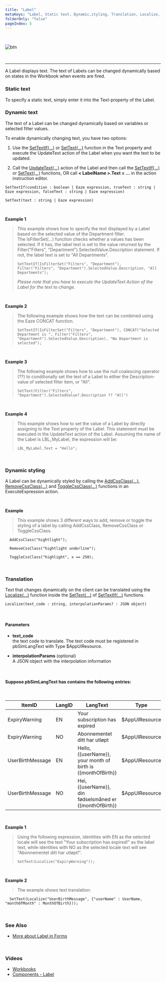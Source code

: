 ```yaml
---
title: "Label"
metaKeys: "Label, Static text, Dynamic,styling, Translation, Localize, displays text, Workbook, Translation, "
folderOnly: "false"
pageIndex: 5
---
```



<br/>

![btn](https://profitbasedocs.blob.core.windows.net/images/headings.png)

<br/>

___

A Label displays text. The text of Labels can be changed dynamically based on states in the Workbook when events are fired.

### Static text

To specify a static text, simply enter it into the Text-property of the Label.

### Dynamic text

The text of a Label can be changed dynamically based on variables or selected filter values. 

To enable dynamically changing text, you have two options:

1. Use the [SetTextIf(…)](../../programmingmodel/instructions/settextif.md) or [SetText(…)](../../programmingmodel/instructions/settext.md) function in the Text property and execute the UpdateText action of the Label when you want the text to be updated.
   
2.  Call the [UpdateText(...)]() action of the Label and then call the [SetTextIf(…)](../../programmingmodel/instructions/settextif.md) or [SetText(…)](../../programmingmodel/instructions/settext.md) functions, OR call **< LabelName >.Text = …** in the action instruction editor.  
   
   ```
   SetTextIf(condition : boolean | Eaze expression, trueText : string | Eaze expression, falseText : string | Eaze expression)
   ```

   
   
   ```
   SetText(text : string | Eaze expression)
   ```

<br/>

**Example 1**
>
>This example shows how to specify the text displayed by a Label based on the selected value of the Department filter.  
>The IsFilterSet(…) function checks whether a values has been selected. If it has, the label text is set to the value returned by the Filter("Filters", "Department").SelectedValue.Description statement. If not, the label text is set to "All Departments".
>
>     SetTextIf(IsFilterSet("Filters", "Department"), Filter("Filters", "Department").SelectedValue.Description, "All Departments");
>
>*Please note that you have to execute the UpdateText Action of the Label for the text to change.*


<br/>


**Example 2**
>
>The following example shows how the text can be combined using the Eaze CONCAT function.
>
>     SetTextIf(IsFilterSet("Filters", "Department"), CONCAT("Selected Department is ", Filter("Filters", "Department").SelectedValue.Description), "No Department is selected");


<br/>


**Example 3**
>
>The following example shows how to use the null coalescing operator (??) to conditionally set the text of a Label to either the Description-value of selected filter item, or "All".
>
>     SetText(Filter("Filters", "Department").SelectedValue?.Description ?? "All")


<br/>


**Example 4**
>
>This example shows how to set the value of a Label by directly assigning to the Text property of the Label. This statement must be executed in the UpdateText action of the Label. 
Assuming the name of the Label is LBL_MyLabel, the expression will be:
>
>     LBL_MyLabel.Text = "Hello";

<br/>

### Dynamic styling

A Label can be dynamically styled by calling the [AddCssClass(…)](../../programmingmodel/instructions/cssclass.md), [RemoveCssClass(…)](../../programmingmodel/instructions/cssclass.md) and [ToggleCssClass(…)](../../programmingmodel/instructions/cssclass.md) functions in an ExecuteExpression action.

<br/>

**Example**
>
>This example shows 3 different ways to add, remove or toggle the styling of a label by calling AddCssClass, RemoveCssClass or ToggleCssClass.
>
      AddCssClass("hightlight");
>    
      RemoveCssClass("hightlight underline");
>      
      ToggleCssClass("highlight", x == 250);

<br/>

### Translation

Text that changes dynamically on the client can be translated using the [Localize(…)](../../../directives/csharpdirectives/localize.md) function inside the [SetText(…)](../../programmingmodel/instructions/settext.md) of [SetTextIf(…)](../../programmingmodel/instructions/settextif.md) functions.

```
Localize(text_code : string, interpolationParams? : JSON object)
```


<br/>


#### Parameters

*	**text_code**  
the text code to translate. The text code must be registered in pbSimLangText with Type $AppUIResource.

*	**interpolationParams** (optional)  
A JSON object with the interpolation information

<br/>


#### Suppose pbSimLangText has contains the following entries:
<br/>


| ItemID           	| LangID 	| LangText                                                     	| Type           	|
|------------------	|--------	|--------------------------------------------------------------	|----------------	|
| ExpiryWarning    	| EN     	| Your subscription has expired                                	| $AppUIResource 	|
| ExpiryWarning    	| NO     	| Abonnementet ditt har utløpt                                 	| $AppUIResource 	|
| UserBirthMessage 	| EN     	| Hello, {{userName}}, your month of birth is {{monthOfBirth}} 	| $AppUIResource 	|
| UserBirthMessage 	| NO     	| Hei, {{userName}}, din fødselsmåned er {{monthOfBirth}}      	| $AppUIResource 	|

<br/>

**Example 1**
>
>Using the following expression, identities with EN as the selected locale will see the text "Your subscription has expired!" as the label text, while identities with NO as the selected locale text will see "Abonnementet ditt har utløpt!".
>
>     SetText(Localize("ExpiryWarning"));

<br/>

**Example 2**
>
>The example shows text translation: 
>
      SetText(Localize("UserBirthMessage", {"userName" : UserName, "monthOfMonth" : MonthOfBirth}));


<br/>

### See Also

* [More about Label in Forms](../../../forms/formelements/label.md)

<br/>


### Videos

* [Workbooks](../../../../videos/workbooks.md)
* [Components - Label](https://profitbasedocs.blob.core.windows.net/videos/Workbook%20-%20Label.mp4)